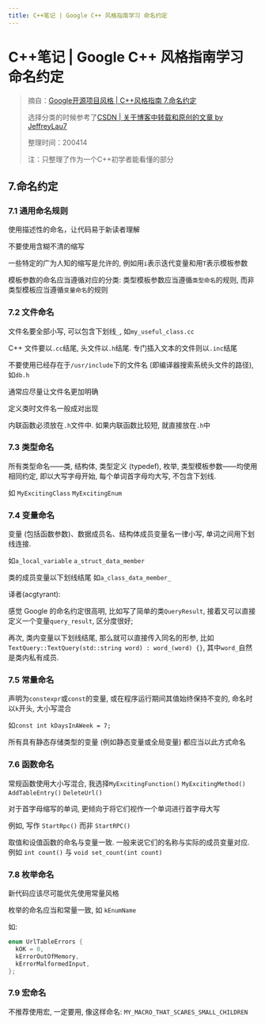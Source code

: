 ```yaml
---
title: C++笔记 | Google C++ 风格指南学习 命名约定
---
```


# C++笔记 | Google C++ 风格指南学习 命名约定

> 摘自：[Google开源项目风格 | C++风格指南 7.命名约定](https://zh-google-styleguide.readthedocs.io/en/latest/contents/)
> 
> 选择分类的时候参考了[CSDN | 关于博客中转载和原创的文章 by JeffreyLau7](https://blog.csdn.net/jeffreylau7/article/details/51276136 "csdn.net")
> 
> 整理时间：200414
> 
> 注：只整理了作为一个C++初学者能看懂的部分

## 7.命名约定

### 7.1 通用命名规则

使用描述性的命名，让代码易于新读者理解

不要使用含糊不清的缩写

一些特定的广为人知的缩写是允许的, 例如用`i`表示迭代变量和用`T`表示模板参数

模板参数的命名应当遵循对应的分类: 类型模板参数应当遵循`类型命名`的规则, 而非类型模板应当遵循`变量命名`的规则

### 7.2 文件命名

文件名要全部小写, 可以包含下划线`_`, 如`my_useful_class.cc`

C++ 文件要以`.cc`结尾, 头文件以`.h`结尾. 专门插入文本的文件则以`.inc`结尾

不要使用已经存在于`/usr/include`下的文件名 (即编译器搜索系统头文件的路径), 如`db.h`

通常应尽量让文件名更加明确

定义类时文件名一般成对出现

内联函数必须放在`.h`文件中. 如果内联函数比较短, 就直接放在`.h`中

### 7.3 类型命名

所有类型命名——类, 结构体, 类型定义 (typedef), 枚举, 类型模板参数——均使用相同约定, 即以大写字母开始, 每个单词首字母均大写, 不包含下划线. 

如 `MyExcitingClass` `MyExcitingEnum`

### 7.4 变量命名

变量 (包括函数参数)、数据成员名、结构体成员变量名一律小写, 单词之间用下划线连接. 

如`a_local_variable` `a_struct_data_member`

类的成员变量以下划线结尾 如`a_class_data_member_`

译者(acgtyrant):

感觉 Google 的命名约定很高明, 比如写了简单的类`QueryResult`, 接着又可以直接定义一个变量`query_result`, 区分度很好;

再次, 类内变量以下划线结尾, 那么就可以直接传入同名的形参, 比如`TextQuery::TextQuery(std::string word) : word_(word) {}`, 其中`word_`自然是类内私有成员.

### 7.5 常量命名

声明为`constexpr`或`const`的变量, 或在程序运行期间其值始终保持不变的, 命名时以`k`开头, 大小写混合

如`const int kDaysInAWeek = 7;`

所有具有静态存储类型的变量 (例如静态变量或全局变量) 都应当以此方式命名

### 7.6 函数命名

常规函数使用大小写混合, 我选择`MyExcitingFunction()` `MyExcitingMethod()` `AddTableEntry()` `DeleteUrl()`

对于首字母缩写的单词, 更倾向于将它们视作一个单词进行首字母大写

例如, 写作 `StartRpc()` 而非 `StartRPC()`

取值和设值函数的命名与变量一致. 一般来说它们的名称与实际的成员变量对应. 例如 `int count()` 与 `void set_count(int count)`

### 7.8 枚举命名
新代码应该尽可能优先使用常量风格

枚举的命名应当和常量一致, 如 `kEnumName`

如:

```cpp
enum UrlTableErrors {
  kOK = 0,
  kErrorOutOfMemory,
  kErrorMalformedInput,
};
```

### 7.9 宏命名

不推荐使用宏, 一定要用, 像这样命名: `MY_MACRO_THAT_SCARES_SMALL_CHILDREN`
